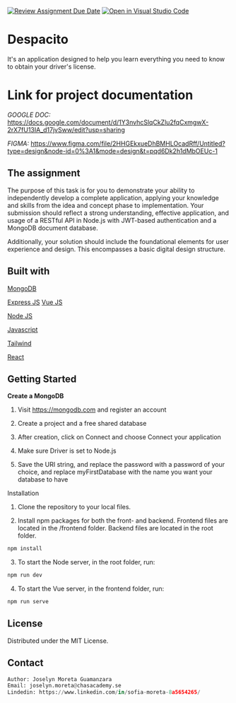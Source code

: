 [![Review Assignment Due Date](https://classroom.github.com/assets/deadline-readme-button-24ddc0f5d75046c5622901739e7c5dd533143b0c8e959d652212380cedb1ea36.svg)](https://classroom.github.com/a/UfuEq6Ma)
[![Open in Visual Studio Code](https://classroom.github.com/assets/open-in-vscode-718a45dd9cf7e7f842a935f5ebbe5719a5e09af4491e668f4dbf3b35d5cca122.svg)](https://classroom.github.com/online_ide?assignment_repo_id=11878035&assignment_repo_type=AssignmentRepo)

# Despacito

It's an application designed to help you learn everything you need to know to obtain your driver's license.

# Link for project documentation

*GOOGLE DOC:*
https://docs.google.com/document/d/1Y3nvhcSlqCkZlu2fqCxmgwX-2rX7fU13IA_d17jvSww/edit?usp=sharing

*FIGMA:* 
https://www.figma.com/file/2HHGEkxueDhBMHLOcadRff/Untitled?type=design&node-id=0%3A1&mode=design&t=pqd6Dk2h1dMbOEUc-1

## The assignment

The purpose of this task is for you to demonstrate your ability to independently develop a complete application, applying your knowledge and skills from the idea and concept phase to implementation. Your submission should reflect a strong understanding, effective application, and usage of a RESTful API in Node.js with JWT-based authentication and a MongoDB document database.

Additionally, your solution should include the foundational elements for user experience and design. This encompasses a basic digital design structure.


## Built with

[MongoDB](https://www.mongodb.com/)

[Express JS](https://expressjs.com/)
[Vue JS](https://vuejs.org/)

[Node JS](https://nodejs.org/en)

[Javascript](https://www.w3schools.com/js/)

[Tailwind](https://tailwindcss.com/docs/space)

[React](https://react.dev/)




## Getting Started

**Create a MongoDB**

1. Visit https://mongodb.com and register an account

2. Create a project and a free shared database

3. After creation, click on Connect and choose Connect your application

4. Make sure Driver is set to Node.js

5. Save the URI string, and replace the password with a password of your choice, and replace myFirstDatabase with the name you want your database to have


Installation

1. Clone the repository to your local files.

2. Install npm packages for both the front- and backend. Frontend files are located in the /frontend folder. Backend files are located in the root folder.
```bash
npm install
```

3. To start the Node server, in the root folder, run:

```bash
npm run dev
```
4. To start the Vue server, in the frontend folder, run:
```bash
npm run serve
```


## License
Distributed under the MIT License. 

## Contact
```python
Author: Joselyn Moreta Guamanzara 
Email: joselyn.moreta@chasacademy.se
Lindedin: https://www.linkedin.com/in/sofia-moreta-8a5654265/
```
